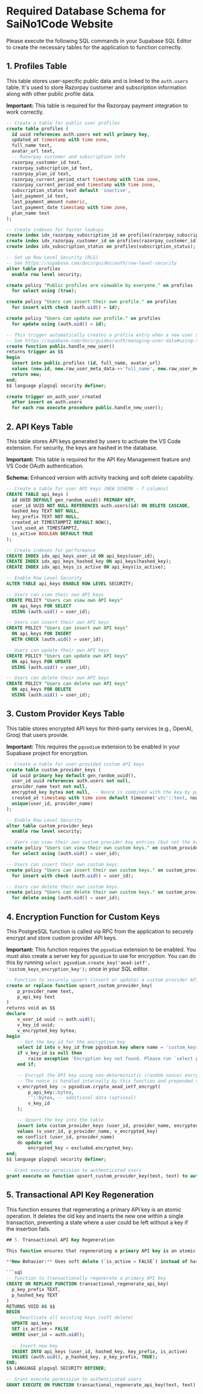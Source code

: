 # Required Database Schema for SaiNo1Code Website

Please execute the following SQL commands in your Supabase SQL Editor to create the necessary tables for the application to function correctly.

## 1. Profiles Table

This table stores user-specific public data and is linked to the `auth.users` table. It's used to store Razorpay customer and subscription information along with other public profile data.

**Important:** This table is required for the Razorpay payment integration to work correctly.

```sql
-- Create a table for public user profiles
create table profiles (
  id uuid references auth.users not null primary key,
  updated_at timestamp with time zone,
  full_name text,
  avatar_url text,
  -- Razorpay customer and subscription info
  razorpay_customer_id text,
  razorpay_subscription_id text,
  razorpay_plan_id text,
  razorpay_current_period_start timestamp with time zone,
  razorpay_current_period_end timestamp with time zone,
  subscription_status text default 'inactive',
  last_payment_id text,
  last_payment_amount numeric,
  last_payment_date timestamp with time zone,
  plan_name text
);

-- Create indexes for faster lookups
create index idx_razorpay_subscription_id on profiles(razorpay_subscription_id);
create index idx_razorpay_customer_id on profiles(razorpay_customer_id);
create index idx_subscription_status on profiles(subscription_status);

-- Set up Row Level Security (RLS)
-- See https://supabase.com/docs/guides/auth/row-level-security
alter table profiles
  enable row level security;

create policy "Public profiles are viewable by everyone." on profiles
  for select using (true);

create policy "Users can insert their own profile." on profiles
  for insert with check (auth.uid() = id);

create policy "Users can update own profile." on profiles
  for update using (auth.uid() = id);

-- This trigger automatically creates a profile entry when a new user signs up.
-- See https://supabase.com/docs/guides/auth/managing-user-data#using-triggers
create function public.handle_new_user()
returns trigger as $$
begin
  insert into public.profiles (id, full_name, avatar_url)
  values (new.id, new.raw_user_meta_data->>'full_name', new.raw_user_meta_data->>'avatar_url');
  return new;
end;
$$ language plpgsql security definer;

create trigger on_auth_user_created
  after insert on auth.users
  for each row execute procedure public.handle_new_user();

```

## 2. API Keys Table

This table stores API keys generated by users to activate the VS Code extension. For security, the keys are hashed in the database.

**Important:** This table is required for the API Key Management feature and VS Code OAuth authentication.

**Schema:** Enhanced version with activity tracking and soft delete capability.

```sql
-- Create a table for user API keys (NEW SCHEMA - 7 columns)
CREATE TABLE api_keys (
  id UUID DEFAULT gen_random_uuid() PRIMARY KEY,
  user_id UUID NOT NULL REFERENCES auth.users(id) ON DELETE CASCADE,
  hashed_key TEXT NOT NULL,
  key_prefix TEXT NOT NULL,
  created_at TIMESTAMPTZ DEFAULT NOW(),
  last_used_at TIMESTAMPTZ,
  is_active BOOLEAN DEFAULT TRUE
);

-- Create indexes for performance
CREATE INDEX idx_api_keys_user_id ON api_keys(user_id);
CREATE INDEX idx_api_keys_hashed_key ON api_keys(hashed_key);
CREATE INDEX idx_api_keys_is_active ON api_keys(is_active);

-- Enable Row Level Security
ALTER TABLE api_keys ENABLE ROW LEVEL SECURITY;

-- Users can view their own API keys
CREATE POLICY "Users can view own API keys"
  ON api_keys FOR SELECT
  USING (auth.uid() = user_id);

-- Users can insert their own API keys
CREATE POLICY "Users can insert own API keys"
  ON api_keys FOR INSERT
  WITH CHECK (auth.uid() = user_id);

-- Users can update their own API keys
CREATE POLICY "Users can update own API keys"
  ON api_keys FOR UPDATE
  USING (auth.uid() = user_id);

-- Users can delete their own API keys
CREATE POLICY "Users can delete own API keys"
  ON api_keys FOR DELETE
  USING (auth.uid() = user_id);

```

## 3. Custom Provider Keys Table

This table stores encrypted API keys for third-party services (e.g., OpenAI, Groq) that users provide.

**Important:** This requires the `pgsodium` extension to be enabled in your Supabase project for encryption.

```sql
-- Create a table for user-provided custom API keys
create table custom_provider_keys (
  id uuid primary key default gen_random_uuid(),
  user_id uuid references auth.users not null,
  provider_name text not null,
  encrypted_key bytea not null, -- Nonce is combined with the key by pgsodium
  created_at timestamp with time zone default timezone('utc'::text, now()) not null,
  unique(user_id, provider_name)
);

-- Enable Row Level Security
alter table custom_provider_keys
  enable row level security;

-- Users can view their own custom provider key entries (but not the key itself).
create policy "Users can view their own custom keys." on custom_provider_keys
  for select using (auth.uid() = user_id);

-- Users can insert their own custom keys.
create policy "Users can insert their own custom keys." on custom_provider_keys
  for insert with check (auth.uid() = user_id);

-- Users can delete their own custom keys.
create policy "Users can delete their own custom keys." on custom_provider_keys
  for delete using (auth.uid() = user_id);
```

## 4. Encryption Function for Custom Keys

This PostgreSQL function is called via RPC from the application to securely encrypt and store custom provider API keys.

**Important:** This function requires the `pgsodium` extension to be enabled. You must also create a server key for `pgsodium` to use for encryption. You can do this by running `select pgsodium.create_key('aead-ietf', 'custom_keys_encryption_key');` once in your SQL editor.

```sql
-- Function to securely upsert (insert or update) a custom provider API key
create or replace function upsert_custom_provider_key(
    p_provider_name text,
    p_api_key text
)
returns void as $$
declare
    v_user_id uuid := auth.uid();
    v_key_id uuid;
    v_encrypted_key bytea;
begin
    -- Get the key_id for the encryption key
    select id into v_key_id from pgsodium.key where name = 'custom_keys_encryption_key';
    if v_key_id is null then
        raise exception 'Encryption key not found. Please run `select pgsodium.create_key(''aead-ietf'', ''custom_keys_encryption_key'');`';
    end if;

    -- Encrypt the API key using non-deterministic (random nonce) encryption.
    -- The nonce is handled internally by this function and prepended to the ciphertext.
    v_encrypted_key := pgsodium.crypto_aead_ietf_encrypt(
        p_api_key::bytea,
        ''::bytea, -- additional data (optional)
        v_key_id
    );

    -- Upsert the key into the table
    insert into custom_provider_keys (user_id, provider_name, encrypted_key)
    values (v_user_id, p_provider_name, v_encrypted_key)
    on conflict (user_id, provider_name)
    do update set
        encrypted_key = excluded.encrypted_key;
end;
$$ language plpgsql security definer;

-- Grant execute permission to authenticated users
grant execute on function upsert_custom_provider_key(text, text) to authenticated;

```

## 5. Transactional API Key Regeneration

This function ensures that regenerating a primary API key is an atomic operation. It deletes the old key and inserts the new one within a single transaction, preventing a state where a user could be left without a key if the insertion fails.

```sql
## 5. Transactional API Key Regeneration

This function ensures that regenerating a primary API key is an atomic operation. It deactivates old keys (soft delete) and inserts the new one within a single transaction.

**New Behavior:** Uses soft delete (`is_active = FALSE`) instead of hard delete to maintain history.

```sql
-- Function to transactionally regenerate a primary API key
CREATE OR REPLACE FUNCTION transactional_regenerate_api_key(
  p_key_prefix TEXT,
  p_hashed_key TEXT
)
RETURNS VOID AS $$
BEGIN
  -- Deactivate all existing keys (soft delete)
  UPDATE api_keys
  SET is_active = FALSE
  WHERE user_id = auth.uid();
  
  -- Insert new key
  INSERT INTO api_keys (user_id, hashed_key, key_prefix, is_active)
  VALUES (auth.uid(), p_hashed_key, p_key_prefix, TRUE);
END;
$$ LANGUAGE plpgsql SECURITY DEFINER;

-- Grant execute permission to authenticated users
GRANT EXECUTE ON FUNCTION transactional_regenerate_api_key(text, text) TO authenticated;
```
```